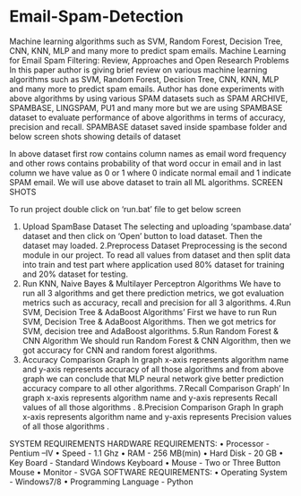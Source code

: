 # Email-Spam-Detection
Machine learning algorithms such as SVM, Random Forest, Decision Tree, CNN, KNN, MLP and many more to predict spam emails.
Machine Learning for Email Spam Filtering: Review, Approaches and Open Research Problems
In this paper author is giving brief review on various machine learning algorithms such as SVM, Random Forest, Decision Tree, CNN, KNN, MLP and many more to predict spam emails. Author has done experiments with above algorithms by using various SPAM datasets such as SPAM ARCHIVE, SPAMBASE, LINGSPAM, PU1 and many more but we are using SPAMBASE dataset to evaluate performance of above algorithms in terms of accuracy, precision and recall.
SPAMBASE dataset saved inside spambase folder and below screen shots showing details of dataset

  
In above dataset first row contains column names as email word frequency and other rows contains probability of that word occur in email and in last column we have value as 0 or 1 where 0 indicate normal email and 1 indicate SPAM email. We will use above dataset to train all ML algorithms.
SCREEN SHOTS


To run project double click on ‘run.bat’ file to get below screen 
 
1. Upload SpamBase Dataset
The selecting and uploading ‘spambase.data’ dataset and then click on ‘Open’ button to load dataset. Then the dataset may loaded.
2.Preprocess Dataset
Preprocessing is the second module in our project. To read all values from dataset and then split data into train and test part where application used 80% dataset for training and 20% dataset for testing.
3. Run KNN, Naive Bayes & Multilayer Perceptron Algorithms
We have to run all 3 algorithms and get there prediction metrics, we got evaluation metrics such as accuracy, recall and precision for all 3 algorithms.
4.Run SVM, Decision Tree & AdaBoost Algorithms’
First we have to run Run SVM, Decision Tree & AdaBoost Algorithms. Then we got metrics for SVM, decision tree and AdaBoost algorithms.
5.Run Random Forest & CNN Algorithm
We should run Random Forest & CNN Algorithm, then  we got accuracy for CNN and random forest algorithms.
6. Accuracy Comparison Graph
In graph x-axis represents algorithm name and y-axis represents accuracy of all those algorithms and from above graph we can conclude that MLP neural network give better prediction accuracy compare to all other algorithms.
7.Recall Comparison Graph’
In graph x-axis represents algorithm name and y-axis represents Recall values of all those algorithms .
8.Precision Comparison Graph
In graph x-axis represents algorithm name and y-axis represents Precision values of all those algorithms .

SYSTEM REQUIREMENTS
HARDWARE REQUIREMENTS:
•	Processor			-	Pentium –IV
•	Speed				-    	1.1 Ghz
•	RAM				-    	256 MB(min)
•	Hard Disk			-   	20 GB
•	Key Board			-    	Standard Windows Keyboard
•	Mouse				-    	Two or Three Button Mouse
•	Monitor			-    	SVGA
SOFTWARE REQUIREMENTS:
•	Operating System		-	Windows7/8
•	Programming Language	-	Python
